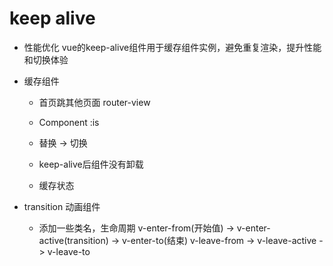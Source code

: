 # keep alive

- 性能优化
  vue的keep-alive组件用于缓存组件实例，避免重复渲染，提升性能和切换体验
- 缓存组件
  - 首页跳其他页面   router-view
  - Component :is
  - 替换 -> 切换

  - keep-alive后组件没有卸载
  - 缓存状态

- transition 动画组件
  - 添加一些类名，生命周期
  v-enter-from(开始值) -> v-enter-active(transition) -> v-enter-to(结束)
  v-leave-from -> v-leave-active -> v-leave-to